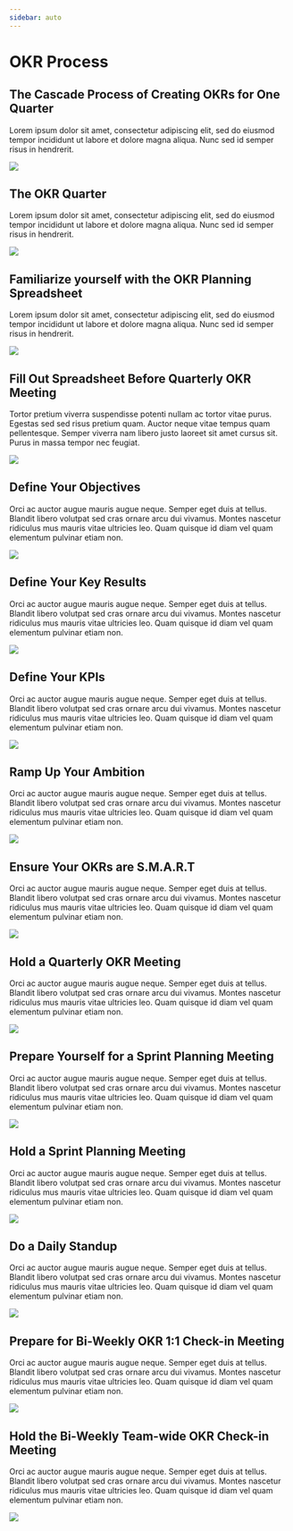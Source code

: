 ```yaml
---
sidebar: auto
---
```


# OKR Process

## The Cascade Process of Creating OKRs for One Quarter

Lorem ipsum dolor sit amet, consectetur adipiscing elit, sed do eiusmod tempor incididunt ut labore et dolore magna
aliqua. Nunc sed id semper risus in hendrerit.

![](/24-okr-cascade-part-1.svg)

## The OKR Quarter

Lorem ipsum dolor sit amet, consectetur adipiscing elit, sed do eiusmod tempor incididunt ut labore et dolore magna
aliqua. Nunc sed id semper risus in hendrerit.

![](/25-okr-cascade-part-2.svg)

## Familiarize yourself with the OKR Planning Spreadsheet

Lorem ipsum dolor sit amet, consectetur adipiscing elit, sed do eiusmod tempor incididunt ut labore et dolore magna
aliqua. Nunc sed id semper risus in hendrerit.

![](/26-okr-quarter-reference.svg)

## Fill Out Spreadsheet Before Quarterly OKR Meeting

Tortor pretium viverra suspendisse potenti nullam ac tortor vitae purus. Egestas sed sed risus pretium quam. Auctor
neque vitae tempus quam pellentesque. Semper viverra nam libero justo laoreet sit amet cursus sit. Purus in massa tempor
nec feugiat.

![](/27-okr-spreadsheet-part-1.svg)

## Define Your Objectives

Orci ac auctor augue mauris augue neque. Semper eget duis at tellus. Blandit libero volutpat sed cras ornare arcu dui
vivamus. Montes nascetur ridiculus mus mauris vitae ultricies leo. Quam quisque id diam vel quam elementum pulvinar
etiam non.

![](/28-okr-spreadsheet-part-2.svg)

## Define Your Key Results

Orci ac auctor augue mauris augue neque. Semper eget duis at tellus. Blandit libero volutpat sed cras ornare arcu dui
vivamus. Montes nascetur ridiculus mus mauris vitae ultricies leo. Quam quisque id diam vel quam elementum pulvinar
etiam non.

![](/29-okr-spreadsheet-part-3.svg)

## Define Your KPIs

Orci ac auctor augue mauris augue neque. Semper eget duis at tellus. Blandit libero volutpat sed cras ornare arcu dui
vivamus. Montes nascetur ridiculus mus mauris vitae ultricies leo. Quam quisque id diam vel quam elementum pulvinar
etiam non.

![](/30-okr-spreadsheet-part-4.svg)

## Ramp Up Your Ambition

Orci ac auctor augue mauris augue neque. Semper eget duis at tellus. Blandit libero volutpat sed cras ornare arcu dui
vivamus. Montes nascetur ridiculus mus mauris vitae ultricies leo. Quam quisque id diam vel quam elementum pulvinar
etiam non.

![](/31-okr-spreadsheet-part-5.svg)

## Ensure Your OKRs are S.M.A.R.T

Orci ac auctor augue mauris augue neque. Semper eget duis at tellus. Blandit libero volutpat sed cras ornare arcu dui
vivamus. Montes nascetur ridiculus mus mauris vitae ultricies leo. Quam quisque id diam vel quam elementum pulvinar
etiam non.

![](/33-smart-okrs.svg)

## Hold a Quarterly OKR Meeting

Orci ac auctor augue mauris augue neque. Semper eget duis at tellus. Blandit libero volutpat sed cras ornare arcu dui
vivamus. Montes nascetur ridiculus mus mauris vitae ultricies leo. Quam quisque id diam vel quam elementum pulvinar
etiam non.

![](/34-quarterly-meeting.svg)

## Prepare Yourself for a Sprint Planning Meeting

Orci ac auctor augue mauris augue neque. Semper eget duis at tellus. Blandit libero volutpat sed cras ornare arcu dui
vivamus. Montes nascetur ridiculus mus mauris vitae ultricies leo. Quam quisque id diam vel quam elementum pulvinar
etiam non.

![](/35-sprint-planning-prep.svg)

## Hold a Sprint Planning Meeting

Orci ac auctor augue mauris augue neque. Semper eget duis at tellus. Blandit libero volutpat sed cras ornare arcu dui
vivamus. Montes nascetur ridiculus mus mauris vitae ultricies leo. Quam quisque id diam vel quam elementum pulvinar
etiam non.

![](/36-sprint-planning-meeting.svg)

## Do a Daily Standup

Orci ac auctor augue mauris augue neque. Semper eget duis at tellus. Blandit libero volutpat sed cras ornare arcu dui
vivamus. Montes nascetur ridiculus mus mauris vitae ultricies leo. Quam quisque id diam vel quam elementum pulvinar
etiam non.

![](/37-daily-standup.svg)

## Prepare for Bi-Weekly OKR 1:1 Check-in Meeting

Orci ac auctor augue mauris augue neque. Semper eget duis at tellus. Blandit libero volutpat sed cras ornare arcu dui
vivamus. Montes nascetur ridiculus mus mauris vitae ultricies leo. Quam quisque id diam vel quam elementum pulvinar
etiam non.

![](/38-one-to-one-checkin-prep.svg)

## Hold the Bi-Weekly Team-wide OKR Check-in Meeting

Orci ac auctor augue mauris augue neque. Semper eget duis at tellus. Blandit libero volutpat sed cras ornare arcu dui
vivamus. Montes nascetur ridiculus mus mauris vitae ultricies leo. Quam quisque id diam vel quam elementum pulvinar
etiam non.

![](/39-team-checkin.svg)
